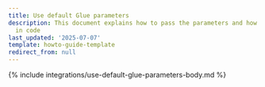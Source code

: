```yaml
---
title: Use default Glue parameters
description: This document explains how to pass the parameters and how to use them
  in code
last_updated: '2025-07-07'
template: howto-guide-template
redirect_from: null
---
```


{% include integrations/use-default-glue-parameters-body.md %}
